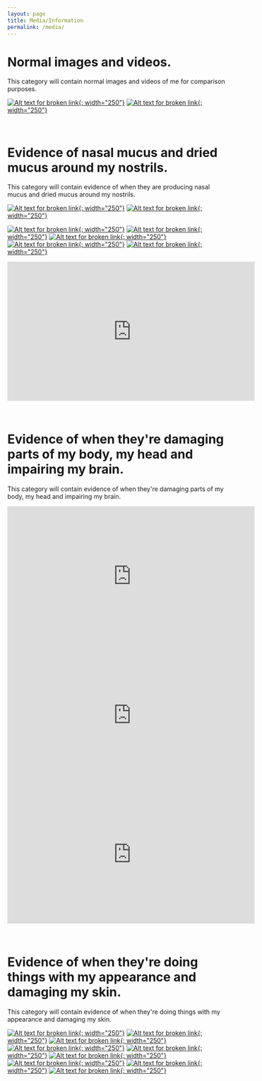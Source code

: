 ```yaml
---
layout: page
title: Media/Information
permalink: /media/
---
```


# Normal images and videos.
This category will contain normal images and videos of me for comparison purposes. 

[![Alt text for broken link](https://lh3.googleusercontent.com/ATkCtpQItjXhyahD01UAS55_-6iFu29DOB0Z3JEIcVLBLKDLXvxQ-4GRetyMurz-mxGWBkI-c8I5eEjY3PhvsVpF-XtjoBOvniN8MPTY4EgMZBLI4lxYcz0Hz4zVknAXoxftoYCaBnxsxb_gT_A-7k7hLgZkylDh8QWGkDULn5TeUz-oUYb5G2a6QPvBjvJOhVDQc0AKrcFe5QuGeJmGgfqQITiAEuOrKLyXrkR-B5__DJbhVdo4Mr8WvONc0HxataUjw4XHP1dVbUaEeTqCL18DEN1mpoYNPoLtRnsnmNOrpoYma0o1BRUsPWQKXHj_8oqpZse9GMEynYysxj2DGdltjydWtgs3k0grwvAX84QvM9XJ8-lJlm2dbbVmZsvb31BJTCup154VwHfZWc9Nn4hKlB0Kx5I_bd7LliqCR4k9oKIGFS0kSZe6oEbG2s3p9t40aIjOVBsNjiH-OMNxTaDRmBLs727Qw_XwLVwcFPhK4RN2XpFaL7Yzj2OfzMZABvte6295abu5V4vznri6av3jT95_a0jELXk7Qq3Tk2fr7wSdfSsfeIie9DMl1QkJz5oNr-MrwIPmaD0t5Qo-J5HhtzVxwXmwLZ8sO1oXRyf924sCurXMpJq688MiMeNzW3p9DCkSaWLgLj-bHTwbF2rb7Rr9mnexg5KqLW7zIPZ8hIzkFZsZ0D_RCR8h9zG4sLDFzzoeSvblZE34OluXKw=w668-h890-no?authuser=0){: width="250"}](https://lh3.googleusercontent.com/ATkCtpQItjXhyahD01UAS55_-6iFu29DOB0Z3JEIcVLBLKDLXvxQ-4GRetyMurz-mxGWBkI-c8I5eEjY3PhvsVpF-XtjoBOvniN8MPTY4EgMZBLI4lxYcz0Hz4zVknAXoxftoYCaBnxsxb_gT_A-7k7hLgZkylDh8QWGkDULn5TeUz-oUYb5G2a6QPvBjvJOhVDQc0AKrcFe5QuGeJmGgfqQITiAEuOrKLyXrkR-B5__DJbhVdo4Mr8WvONc0HxataUjw4XHP1dVbUaEeTqCL18DEN1mpoYNPoLtRnsnmNOrpoYma0o1BRUsPWQKXHj_8oqpZse9GMEynYysxj2DGdltjydWtgs3k0grwvAX84QvM9XJ8-lJlm2dbbVmZsvb31BJTCup154VwHfZWc9Nn4hKlB0Kx5I_bd7LliqCR4k9oKIGFS0kSZe6oEbG2s3p9t40aIjOVBsNjiH-OMNxTaDRmBLs727Qw_XwLVwcFPhK4RN2XpFaL7Yzj2OfzMZABvte6295abu5V4vznri6av3jT95_a0jELXk7Qq3Tk2fr7wSdfSsfeIie9DMl1QkJz5oNr-MrwIPmaD0t5Qo-J5HhtzVxwXmwLZ8sO1oXRyf924sCurXMpJq688MiMeNzW3p9DCkSaWLgLj-bHTwbF2rb7Rr9mnexg5KqLW7zIPZ8hIzkFZsZ0D_RCR8h9zG4sLDFzzoeSvblZE34OluXKw=w668-h890-no?authuser=0)
[![Alt text for broken link](https://lh3.googleusercontent.com/3xARU5UP44kLW_jz7gDkGMC_j9Ig_t79uAE7-BoPRHM1Op5NS7nCkLtbUhr0uJ_55UoIN0llA73KYQkLthekL0NB9th1e7N97F1eEuAMdjGfL0hfp85f4rG9G3s86ZMmvCWk1rxsFfPdvUy89So-SbSX7v1kInBgwmqcdNLiaOdx6laRw8HeSBIC12zciqvPHimcleqC_LUsRS8x-yWbffpDth2G-mPvdS1rr7WpmQkzvu2K2VWCoyJxCkZvR5fEobyljWzaYvPOJ94np_vVTwXupv_n8HnWmOGdeCVKP9sIzcw3uXSa3LVAyhwHaoS3RfmNWOv5S40EnxJaZyB1K57lGX-dH0c0IlB_nuu39lU0Pe6XDQYR0mK9-YPmsAt-1oAsKrVYSq2U3mxvCjaxwFHzPp0fAJ9HRXjL5qNACK6Pw257rfye7Tu035OO_OqLflotKB8lFmO7OAGQqdNJWzFz-jeZqWIC34K185mqn6lNHraQw6uPJteT5f3sxJVjoEU9t_QVoxiib5-CX7VvlfscoOF3UFRYCPMbOAcBIpQFWy3_xoQy2E9tuRoqRFxNj5K_bBoA-bOLkJ25OLo9HeIMt7Zyuv2ac3zEDMgY8fLPLKzdhDv_g7p_bsnnO1O0kLZIXZGCk6AwyQhmQa3Rpii6mOpQ-SzulMp940B_p4f6L1Y0VwJ5A9AehGZqT6pIsXSu3y4WsNmw78coCzXp8A=w668-h890-no?authuser=0){: width="250"}](https://lh3.googleusercontent.com/3xARU5UP44kLW_jz7gDkGMC_j9Ig_t79uAE7-BoPRHM1Op5NS7nCkLtbUhr0uJ_55UoIN0llA73KYQkLthekL0NB9th1e7N97F1eEuAMdjGfL0hfp85f4rG9G3s86ZMmvCWk1rxsFfPdvUy89So-SbSX7v1kInBgwmqcdNLiaOdx6laRw8HeSBIC12zciqvPHimcleqC_LUsRS8x-yWbffpDth2G-mPvdS1rr7WpmQkzvu2K2VWCoyJxCkZvR5fEobyljWzaYvPOJ94np_vVTwXupv_n8HnWmOGdeCVKP9sIzcw3uXSa3LVAyhwHaoS3RfmNWOv5S40EnxJaZyB1K57lGX-dH0c0IlB_nuu39lU0Pe6XDQYR0mK9-YPmsAt-1oAsKrVYSq2U3mxvCjaxwFHzPp0fAJ9HRXjL5qNACK6Pw257rfye7Tu035OO_OqLflotKB8lFmO7OAGQqdNJWzFz-jeZqWIC34K185mqn6lNHraQw6uPJteT5f3sxJVjoEU9t_QVoxiib5-CX7VvlfscoOF3UFRYCPMbOAcBIpQFWy3_xoQy2E9tuRoqRFxNj5K_bBoA-bOLkJ25OLo9HeIMt7Zyuv2ac3zEDMgY8fLPLKzdhDv_g7p_bsnnO1O0kLZIXZGCk6AwyQhmQa3Rpii6mOpQ-SzulMp940B_p4f6L1Y0VwJ5A9AehGZqT6pIsXSu3y4WsNmw78coCzXp8A=w668-h890-no?authuser=0)


&nbsp;
# Evidence of nasal mucus and dried mucus around my nostrils.
This category will contain evidence of when they are 
producing nasal mucus and dried mucus around my nostrils. 

[![Alt text for broken link](https://lh3.googleusercontent.com/ZqruYWs90rf7KSam0H_WRFyZRNoFl12x4SJjTO5tWAhsEo8KTPMIsj8pAuncvF1JO0McKGbMc0eyNJtJN5VGeAaJLFtxRJ8IXKSe1BLQY_QQV5CMEHVuT5Wxh9W4s0BnWFgvyz88WvmEpzCXAug5HeV4TaeW46hsv33GhojvGmNiQlPvI3kHpMDSM-8wb_w7jVOMcva72ZyHsYNVDJ0-i4nJufeNFu3BtkJivVbv14iTxrXhHA_wOHP-GHI1_ROSS5JapUxuMBjSPCBDWb2PK3yViR3CnyftAmRebRzo5sxXsBfc3TCLnCPROUahDpPaecW7p7vA9xfgcLzgKwUykLLkbytj0pW-qGZFgPkQmpvQTQK5QyJwi3E3GA-JLg8K12O1H1sZVb7QdRezbSXxgfwN6FzQn8KDlhGYTv2VHebqLkIXWoWPZtDkk4uSNi7v6G0Tgf_2-eC_yUsyj2J9mNZo-VNEMC77bggs2El226eyCrk173aeAa8NC0ttDiNWNHijfXpsN93OMNw9SdsG02vOvtZuvlUobXC-I-mji6-Sv3rQ0G42Chag7PgkZaGbMJmZfhuoPVNI2ENbUv3Hzr_KCtn3M5mqsyO0ieqtiZP3p2aziJPjd-74HPyHGisKrXGFN2ks2TxOCRgKPFl89SobZ5zTHOKdsMH2dAI-F4Rn9-T5A-FEMLexiYWkls5lIDlayo85YTaSctiBeoT2Ug=w668-h890-no?authuser=0){: width="250"}](https://lh3.googleusercontent.com/ZqruYWs90rf7KSam0H_WRFyZRNoFl12x4SJjTO5tWAhsEo8KTPMIsj8pAuncvF1JO0McKGbMc0eyNJtJN5VGeAaJLFtxRJ8IXKSe1BLQY_QQV5CMEHVuT5Wxh9W4s0BnWFgvyz88WvmEpzCXAug5HeV4TaeW46hsv33GhojvGmNiQlPvI3kHpMDSM-8wb_w7jVOMcva72ZyHsYNVDJ0-i4nJufeNFu3BtkJivVbv14iTxrXhHA_wOHP-GHI1_ROSS5JapUxuMBjSPCBDWb2PK3yViR3CnyftAmRebRzo5sxXsBfc3TCLnCPROUahDpPaecW7p7vA9xfgcLzgKwUykLLkbytj0pW-qGZFgPkQmpvQTQK5QyJwi3E3GA-JLg8K12O1H1sZVb7QdRezbSXxgfwN6FzQn8KDlhGYTv2VHebqLkIXWoWPZtDkk4uSNi7v6G0Tgf_2-eC_yUsyj2J9mNZo-VNEMC77bggs2El226eyCrk173aeAa8NC0ttDiNWNHijfXpsN93OMNw9SdsG02vOvtZuvlUobXC-I-mji6-Sv3rQ0G42Chag7PgkZaGbMJmZfhuoPVNI2ENbUv3Hzr_KCtn3M5mqsyO0ieqtiZP3p2aziJPjd-74HPyHGisKrXGFN2ks2TxOCRgKPFl89SobZ5zTHOKdsMH2dAI-F4Rn9-T5A-FEMLexiYWkls5lIDlayo85YTaSctiBeoT2Ug=w668-h890-no?authuser=0)
[![Alt text for broken link](https://lh3.googleusercontent.com/wqBs9AX9Rw24ooP7d0MpW3hV5wIxKKCbTRYZgwPcaA7rMTd7bMvrnR8XxBonXVN17f2AWn5Axobx1E3uBkk4CRahHRADyjmelF-VMpQ8OJaumMIOQ1txOPomA5dbmm34Bdp8sKF-We3_8JOMi-bN_f95nSGzQsHB3nJNTTX_Pj0OB4_dYTdc54Dby6s5ojCwCBvGHK4h9ycTBSyZFr0Xs46xdKY7Fed_bjTiMUx11R3JiQd6B-p1tFptYG2q6jsGzRG8BWcnrE86hzJeClfU6kd-k4QcumhrWadNoKrUngH1FDJ_TKttGWeWB8_kYfSE9FabRWzpimEm4DPSMZjy_FKoDdK6TQ1LzeqHaQEIYxT2rlnECzTEkNRC0lIh7BtBtaKdJzMfZN4RCZf8_NdQumAowq77ux4NHQevM39xWHmwi2_wMa1HUD9vrL-64TjA4ZdgurqlrdDfgHzzsKqLALHYKBQ8EqCy3coIzlSgqnqRYDi5g-eNQy4fltUwkDGOL4dos8RPKAp0xlLw2Zb9y4oxV2PJe39_bs_JunvapM54ZzgJbNFSBFxg3y5jQHdLZKf-8JuQ0U61xGzhny8mSM0bGCQrB9KvRR6b6l93zQUHDnvaKN8T3SkPHQCEe1oCoP0aqHJY21Dy020ghg02yJk96kZSNv6n6ePlw9Algo3Xo51UDpnnCUUCuCiJl7QZ0iF9-bc6CEGkggel-kkDwg=w668-h890-no?authuser=0){: width="250"}](https://lh3.googleusercontent.com/wqBs9AX9Rw24ooP7d0MpW3hV5wIxKKCbTRYZgwPcaA7rMTd7bMvrnR8XxBonXVN17f2AWn5Axobx1E3uBkk4CRahHRADyjmelF-VMpQ8OJaumMIOQ1txOPomA5dbmm34Bdp8sKF-We3_8JOMi-bN_f95nSGzQsHB3nJNTTX_Pj0OB4_dYTdc54Dby6s5ojCwCBvGHK4h9ycTBSyZFr0Xs46xdKY7Fed_bjTiMUx11R3JiQd6B-p1tFptYG2q6jsGzRG8BWcnrE86hzJeClfU6kd-k4QcumhrWadNoKrUngH1FDJ_TKttGWeWB8_kYfSE9FabRWzpimEm4DPSMZjy_FKoDdK6TQ1LzeqHaQEIYxT2rlnECzTEkNRC0lIh7BtBtaKdJzMfZN4RCZf8_NdQumAowq77ux4NHQevM39xWHmwi2_wMa1HUD9vrL-64TjA4ZdgurqlrdDfgHzzsKqLALHYKBQ8EqCy3coIzlSgqnqRYDi5g-eNQy4fltUwkDGOL4dos8RPKAp0xlLw2Zb9y4oxV2PJe39_bs_JunvapM54ZzgJbNFSBFxg3y5jQHdLZKf-8JuQ0U61xGzhny8mSM0bGCQrB9KvRR6b6l93zQUHDnvaKN8T3SkPHQCEe1oCoP0aqHJY21Dy020ghg02yJk96kZSNv6n6ePlw9Algo3Xo51UDpnnCUUCuCiJl7QZ0iF9-bc6CEGkggel-kkDwg=w668-h890-no?authuser=0)


[![Alt text for broken link](https://lh3.googleusercontent.com/cnCIIlFYQyKRWIDoFe3_TvvBA_uqDs4N584_fUWk2TxTj0H6W3hs5S8vEaJMmxrMRZhVOkG7UaGywY5Vj2MAVmlklFB0ZJruQwcCh9CGoHEDwj1rubyWcAh4NfVKYNuptLN93-0CkCtWzpCPTFk1nmwR46xfm-qtNS3th-iAOMu2z4jtCxmHNhEg5cFrhIhGDI5xX93gC7rvaXyvANENEvzkhjp5FBF2T3CcRcyl6WqEzuQ1joI5_TzV8_Q2SkrGEMzpJxKaaT2AOHq1oDwp5F1er_jBWCz62D_KCpdHK2R_AQAGcx-VcLfA1YS3xU1gtLMPVMbPIhKavRkegpPuPo8IqzJ-CPW1Hr2rSyXSajH3sIJ3nZtYfQVbHeToQG2GRvwgYQKZjafJC0iwZ6r6kUOLjKbCqNVhj27K0v1GCLf5k3QJesDM2o9ZXzWsMfaSzlyytHE62xjKD_d10miFO5EeyuF079Me4M8-qde5XRF_nmiETBM5-VA-NfpMegJF4b1rqyRCM8HeOjO-nVT0gwT6mNk7u7E4nSpV7JR12LcQTWjYM4UNufzrbxSxLlxNDZ1LDwMa9PqAKL8T7YTX1QpglhxKqQA8vbgojZlKOE1p4dGAG_KHRWrcwwSsGCrgn5XrNqVPxjMzoEnp0c8brx-lpIZ4vn3ge8DNPptrfPsi8aOumxsFQ1eWsU_jEw8U9LGP5E6y09wzzmio1u_Bog=w668-h890-no?authuser=0){: width="250"}](https://lh3.googleusercontent.com/cnCIIlFYQyKRWIDoFe3_TvvBA_uqDs4N584_fUWk2TxTj0H6W3hs5S8vEaJMmxrMRZhVOkG7UaGywY5Vj2MAVmlklFB0ZJruQwcCh9CGoHEDwj1rubyWcAh4NfVKYNuptLN93-0CkCtWzpCPTFk1nmwR46xfm-qtNS3th-iAOMu2z4jtCxmHNhEg5cFrhIhGDI5xX93gC7rvaXyvANENEvzkhjp5FBF2T3CcRcyl6WqEzuQ1joI5_TzV8_Q2SkrGEMzpJxKaaT2AOHq1oDwp5F1er_jBWCz62D_KCpdHK2R_AQAGcx-VcLfA1YS3xU1gtLMPVMbPIhKavRkegpPuPo8IqzJ-CPW1Hr2rSyXSajH3sIJ3nZtYfQVbHeToQG2GRvwgYQKZjafJC0iwZ6r6kUOLjKbCqNVhj27K0v1GCLf5k3QJesDM2o9ZXzWsMfaSzlyytHE62xjKD_d10miFO5EeyuF079Me4M8-qde5XRF_nmiETBM5-VA-NfpMegJF4b1rqyRCM8HeOjO-nVT0gwT6mNk7u7E4nSpV7JR12LcQTWjYM4UNufzrbxSxLlxNDZ1LDwMa9PqAKL8T7YTX1QpglhxKqQA8vbgojZlKOE1p4dGAG_KHRWrcwwSsGCrgn5XrNqVPxjMzoEnp0c8brx-lpIZ4vn3ge8DNPptrfPsi8aOumxsFQ1eWsU_jEw8U9LGP5E6y09wzzmio1u_Bog=w668-h890-no?authuser=0)
[![Alt text for broken link](https://lh3.googleusercontent.com/7_7eze0oBFOuIiFzHj41J4R7dZtySZuBSO6cW6BJe5xinQJAeKlJa7vZ523c4Yqs-dL__1Z1EDNEKYoyBO7Wxcd-LjAZWcyKFcIHVcmLMoozc1T4oJUEhaVyoHy-Sn78qhLdiPnwsTLhD1PRGDCr5_D5eaHJKzvW_c8YZPUwgUPNgmmxbmzWcu1miFoY1wtnJvqwneZZIzqP-k51133RwvzmeS2GLWiSaHxzCcrtbOq0hhWKfTHCKiNOmYwnfk_ZK9uwVEpLnXAxVR545EqfjNnuaRTLwKx059AUGbCJJHOiO9E_oMkgaXv2XDGzyU577Azvdl3OH34vCPW3TYYV9rxp30dXBKMvlH8sTy6oLHZBkDhDLeMMzhDZ73YcC_BiJaq84kQi97aL0bczzB-QfN4LuIANO44ATpEyQ0j4lLcqnYBUE5SIf9LLnRQ3AJay2O-aSs-xYAkCz8mZ3FaXYuv-AgMfKtWkMpnYgPu5s7BMAG0lcj1l6wS7gc4epFE_fla4D3c3uHKtaLcw4YtM68qUNfkEVFxM1UUW9ik9Awd30w-vwaGraFkN7pAj0mrA4gysp4sAYZCxOvpnnKXIuqGR1H5vODjE4O0DToAfvm-8mz0YqSGtFACYXmmwsZJn_lRTB-BdiGtIJaISEggqF3BangHID1EUJpYvjBrdW4nEE3sb8XF27Bphj31z0K0YwwNLwVF1Rxomlo85Lli-HQ=w668-h890-no?authuser=0){: width="250"}](https://lh3.googleusercontent.com/7_7eze0oBFOuIiFzHj41J4R7dZtySZuBSO6cW6BJe5xinQJAeKlJa7vZ523c4Yqs-dL__1Z1EDNEKYoyBO7Wxcd-LjAZWcyKFcIHVcmLMoozc1T4oJUEhaVyoHy-Sn78qhLdiPnwsTLhD1PRGDCr5_D5eaHJKzvW_c8YZPUwgUPNgmmxbmzWcu1miFoY1wtnJvqwneZZIzqP-k51133RwvzmeS2GLWiSaHxzCcrtbOq0hhWKfTHCKiNOmYwnfk_ZK9uwVEpLnXAxVR545EqfjNnuaRTLwKx059AUGbCJJHOiO9E_oMkgaXv2XDGzyU577Azvdl3OH34vCPW3TYYV9rxp30dXBKMvlH8sTy6oLHZBkDhDLeMMzhDZ73YcC_BiJaq84kQi97aL0bczzB-QfN4LuIANO44ATpEyQ0j4lLcqnYBUE5SIf9LLnRQ3AJay2O-aSs-xYAkCz8mZ3FaXYuv-AgMfKtWkMpnYgPu5s7BMAG0lcj1l6wS7gc4epFE_fla4D3c3uHKtaLcw4YtM68qUNfkEVFxM1UUW9ik9Awd30w-vwaGraFkN7pAj0mrA4gysp4sAYZCxOvpnnKXIuqGR1H5vODjE4O0DToAfvm-8mz0YqSGtFACYXmmwsZJn_lRTB-BdiGtIJaISEggqF3BangHID1EUJpYvjBrdW4nEE3sb8XF27Bphj31z0K0YwwNLwVF1Rxomlo85Lli-HQ=w668-h890-no?authuser=0)
[![Alt text for broken link](https://lh3.googleusercontent.com/Jx02XTcwftxh5xkmGkJE8PWTjMWZNqH7J8PK1FkgpCA5WeyKyz31Zpt9FJP-wj7bdD-nT95nxtH3qzIvz6Jrm8P1ihTbYaS8GKbNVQXtSvJNaj7q5bsqCAkmfNxkZoYv0jqbEhF4SeVBbKqNsUqds9I7EUX0O3eF9Z2bnvW412F9K1wzdjlrSI4RfPykBtsukiJs3fILc2xEfe_kylvnUjR5LWC6-ohihH_u93oX087V7zFOO5QBgP_wuQdb0Hf8caqY0Q9nMCVtP696upbZqEnmBP7oLCvZkMuW2GW5vzzScaySvfxUYOdOLnDnVk-Ej58DjYhJyR9QYmYFepq7yYZ42Fg8tOzcr9oTG-FUUqiLmetZiOb8zcGfHnxRxH__udu2ISXVgqSqkDl9XSyebxmE9J4EHjals-hAvNKOns1aKHv6VC46Qs8tfAwN6YqlJZnR7wRIMO-TK6rYXcTeZrl-W5jPIJ-FVFoAfNa67lmC5ouDbXXh9LOmr2mzOkFszPe1RTCev8wtNilj0ib1d6m0Mdu_qr7ZnM5Xzys-zWIpULW99ed4osI0TGzVt6m-uXrTRqZf9F6kAKqb6C2WUGR_p3IseRnpL77xnvZLTH9HbUBEjW1u_wACXkgiCNpNkkrCHkChjlLLP5lnMHG0hRtNc1wd_XnfM0n59Lqo60c2rUf2Av1xOeEl4ZAR47KkIc8Q-2Uk5q_DWso6pqoAEjA=w669-h891-no?authuser=0){: width="250"}](https://lh3.googleusercontent.com/Jx02XTcwftxh5xkmGkJE8PWTjMWZNqH7J8PK1FkgpCA5WeyKyz31Zpt9FJP-wj7bdD-nT95nxtH3qzIvz6Jrm8P1ihTbYaS8GKbNVQXtSvJNaj7q5bsqCAkmfNxkZoYv0jqbEhF4SeVBbKqNsUqds9I7EUX0O3eF9Z2bnvW412F9K1wzdjlrSI4RfPykBtsukiJs3fILc2xEfe_kylvnUjR5LWC6-ohihH_u93oX087V7zFOO5QBgP_wuQdb0Hf8caqY0Q9nMCVtP696upbZqEnmBP7oLCvZkMuW2GW5vzzScaySvfxUYOdOLnDnVk-Ej58DjYhJyR9QYmYFepq7yYZ42Fg8tOzcr9oTG-FUUqiLmetZiOb8zcGfHnxRxH__udu2ISXVgqSqkDl9XSyebxmE9J4EHjals-hAvNKOns1aKHv6VC46Qs8tfAwN6YqlJZnR7wRIMO-TK6rYXcTeZrl-W5jPIJ-FVFoAfNa67lmC5ouDbXXh9LOmr2mzOkFszPe1RTCev8wtNilj0ib1d6m0Mdu_qr7ZnM5Xzys-zWIpULW99ed4osI0TGzVt6m-uXrTRqZf9F6kAKqb6C2WUGR_p3IseRnpL77xnvZLTH9HbUBEjW1u_wACXkgiCNpNkkrCHkChjlLLP5lnMHG0hRtNc1wd_XnfM0n59Lqo60c2rUf2Av1xOeEl4ZAR47KkIc8Q-2Uk5q_DWso6pqoAEjA=w669-h891-no?authuser=0)
[![Alt text for broken link](https://lh3.googleusercontent.com/FN68B6dxQpWLdsfRLEIjggEqz0y-lTr0vvhOBPXgbFUHNf2IEkvKmUO6Fn2NaAGg7ccqjrZ3LZe0dFpzFQsPLnHjiSk5S289K9fLim_rI8JSgX94Zgcgj5P-ykXAcXo_XYGZYm4TQelGbise9HaxRd08FMIq1hBc8kGXTDDM5Av8j4CkzzVgfb8FjOH6u5kZfv6XIX9Eb9aN0E45MBRiy7rzps4QMNp7aIbmypGcBZdznIyMcD2mba3RnixI5LOPsUou5ueO120-tm6VgPRg1wsqgEXzn0AnaastWvChnovZtYJRmAAMKejQSMLAvG7YH5XmXGkG9t4jtc_2nLXHxqWhtuBDAkyXczwVu8GFd54F62daixPHfC1cgbzUUXTLpVwOFYT5J21vxt89Nm3uCXKx2r9kpSAaJgSMwfLqo3lu8R5OYJUI--wJu1NOO6unDVMuUSAlj9VxlBH7MpD9Pu_HsBRndZWh8sp3WyIlyJhJLMoTQblzkPlQWSu3xf7qNimdL6HYPBTdtusVgxg_CUTXGTq_n_d7I_xurW3igRhHqp3TrsFWpfRqD17EX1nTf6ukcxgrlF6848vAos0pV2saFMrCJKphxNBmoRLY9yjVZdcq4AL-3L9EH_NFTKpTptWJCL-hbNQ2mhOHcxUr1yiXCOFss8nYMP_78DbngNsk_0dBNALZCJCLvtAGeWKT7ZLiJCjHES5bwPFPpJn4Tt0=w669-h891-no?authuser=0){: width="250"}](https://lh3.googleusercontent.com/FN68B6dxQpWLdsfRLEIjggEqz0y-lTr0vvhOBPXgbFUHNf2IEkvKmUO6Fn2NaAGg7ccqjrZ3LZe0dFpzFQsPLnHjiSk5S289K9fLim_rI8JSgX94Zgcgj5P-ykXAcXo_XYGZYm4TQelGbise9HaxRd08FMIq1hBc8kGXTDDM5Av8j4CkzzVgfb8FjOH6u5kZfv6XIX9Eb9aN0E45MBRiy7rzps4QMNp7aIbmypGcBZdznIyMcD2mba3RnixI5LOPsUou5ueO120-tm6VgPRg1wsqgEXzn0AnaastWvChnovZtYJRmAAMKejQSMLAvG7YH5XmXGkG9t4jtc_2nLXHxqWhtuBDAkyXczwVu8GFd54F62daixPHfC1cgbzUUXTLpVwOFYT5J21vxt89Nm3uCXKx2r9kpSAaJgSMwfLqo3lu8R5OYJUI--wJu1NOO6unDVMuUSAlj9VxlBH7MpD9Pu_HsBRndZWh8sp3WyIlyJhJLMoTQblzkPlQWSu3xf7qNimdL6HYPBTdtusVgxg_CUTXGTq_n_d7I_xurW3igRhHqp3TrsFWpfRqD17EX1nTf6ukcxgrlF6848vAos0pV2saFMrCJKphxNBmoRLY9yjVZdcq4AL-3L9EH_NFTKpTptWJCL-hbNQ2mhOHcxUr1yiXCOFss8nYMP_78DbngNsk_0dBNALZCJCLvtAGeWKT7ZLiJCjHES5bwPFPpJn4Tt0=w669-h891-no?authuser=0)
[![Alt text for broken link](https://lh3.googleusercontent.com/h_v_9GKwQswVOtYvPUMVZC9fgoq3E1v6DDZFowNkflAnXJZ6r11_PD0VCz1pJ-wEEERNw5Skj9KB6UCd3JiDO9z68YEJdzBEi5IB3AJXKZhbe92ON9LpUgJ5colL5Ben6vMcULQFvfvxbxo5o43MODhTY08PxrB79ffGOl1ISEHQyG_L1GcB3PgWi5QMW1EXNTao3D5DsR6QHrukOepU2v8Y_v1RG1Wf7g7IixlSvqgXkQNJyXJOGk94kUCaF2cpjDJevzJaH7GQsfQ-6tuI56zRvPrzf3Lkam0m_4LHk3mtO9cOxUZcQ-QZK4vl5SXMAoVSd1HNeTn92BeYwIrKrgDdGwyGfZMjVuCpZWdRkF94N7Md8QWbT9ncrJO8wJU0omiVq6t8FC-nknN99gxPabOP8Qqth-cvHZfBXw5aC6F0isR738YjSTqPtzY-i41W8R2aSKywuBIh9-80_HN8SO1cUJ2ewZ2YSlfvJRAWrXcwjTmpFICL1v5_Q9nuD4tS19aHBuFzDsnLy5jzTbrP0KVqSgNrq9ZiwSIE77IL05DlF9t_zlv0Xg_AvWvAbT8p7ULA3o64HRTuKfF4WlkecwlJBKsx2ctXr7ZuqiTSmxZKpXArnJs9_3RX4vYdDpUvH5A72QROAgVb4TXUMO434f4Z8cH9zVXT54M6lBi3D5RJ51VQ6jeEPnlKqk9pMWnoxCo70mE84p2p-lokmiMqbB8=w669-h891-no?authuser=0){: width="250"}](https://lh3.googleusercontent.com/h_v_9GKwQswVOtYvPUMVZC9fgoq3E1v6DDZFowNkflAnXJZ6r11_PD0VCz1pJ-wEEERNw5Skj9KB6UCd3JiDO9z68YEJdzBEi5IB3AJXKZhbe92ON9LpUgJ5colL5Ben6vMcULQFvfvxbxo5o43MODhTY08PxrB79ffGOl1ISEHQyG_L1GcB3PgWi5QMW1EXNTao3D5DsR6QHrukOepU2v8Y_v1RG1Wf7g7IixlSvqgXkQNJyXJOGk94kUCaF2cpjDJevzJaH7GQsfQ-6tuI56zRvPrzf3Lkam0m_4LHk3mtO9cOxUZcQ-QZK4vl5SXMAoVSd1HNeTn92BeYwIrKrgDdGwyGfZMjVuCpZWdRkF94N7Md8QWbT9ncrJO8wJU0omiVq6t8FC-nknN99gxPabOP8Qqth-cvHZfBXw5aC6F0isR738YjSTqPtzY-i41W8R2aSKywuBIh9-80_HN8SO1cUJ2ewZ2YSlfvJRAWrXcwjTmpFICL1v5_Q9nuD4tS19aHBuFzDsnLy5jzTbrP0KVqSgNrq9ZiwSIE77IL05DlF9t_zlv0Xg_AvWvAbT8p7ULA3o64HRTuKfF4WlkecwlJBKsx2ctXr7ZuqiTSmxZKpXArnJs9_3RX4vYdDpUvH5A72QROAgVb4TXUMO434f4Z8cH9zVXT54M6lBi3D5RJ51VQ6jeEPnlKqk9pMWnoxCo70mE84p2p-lokmiMqbB8=w669-h891-no?authuser=0)




<iframe width="560" height="315" src="https://lh3.googleusercontent.com/BCmBx1wsQ4jdlqaiegHMwA1wffr7qqMxvujMfGj1PtlLMMCXtrddTrtkG1248-Ysj5WD17pLdHJJmzveFoQ4LaMHDxw30JQlN2mrkdsx_9qdFGIUZniI_i5qIEY6I5JxdV8a37g_p6-Syk9cONAzpQCoUeWbMeiaxp5DOApSfCS_dUwubKuQoGSbkU7NTvckSQplp0w9OKL3ReoEn5cKa7z6daS-_i1DyAmNIs9nBm_N2vmeWCMaR1_-q4UTXgI8WILXGCib66hnSB-LLtyzh2THAa0AUEyi1m0KPoaUdylDVuQVE0kE2OhwmJqpFZdrRrLGCuk6sdeJ5PbtR-qOS56ItWid7_XIKDg4q9I-BtTo5jtp5Ct8GZ8ejvgLZknyWT5dSl8SdspDt87UF4is2UsZ8J4viyQelNoOt66FBg8uE6EK3tZ-BPX4zFfT-s_DEWS-7Mqy_w7ixTbP6i6gIsvNx0dgtzbzPBp3CvynulV-SWplffteZRCSTf1Imrq-JoXSAKg_FzrvTW5ymGcKaeB7mRbKMS6I1P7PzIS5fBS0znU_2m1ZxtI1UfoJXmv__VhpZX_LNOjUNNwqO_qlGTn6oYmgt763lu7Cuoefu7WvmOe_FrccmFXbsta0wJxTfX6wcHlBDBdBYb0lLEDnQV6V3ZxwKOcW32F9bf7awv0CTLhgaxAHsDlU4rNRtDjfMhcF6Qo2qxdjX0W66QUApg=m18?authuser=0&cpn=vx5smclTSlJQoybs&c=WEB_EMBEDDED_PLAYER&cver=1.20220309.01.01" frameborder="0" allow="autoplay; encrypted-media" allowfullscreen></iframe>

&nbsp;
# Evidence of when they're damaging parts of my body, my head and impairing my brain.
This category will contain evidence of when they're damaging parts of my body, my head and impairing my brain.


<iframe width="560" height="315" src="https://lh3.googleusercontent.com/uBOTsAzaV6O6dTabGnxg4plBnVx8tQJx3uw3MQbXeKvK1PGu-MmKz8jS7TbF7tqaIzsMootu3kohm3L-iGfEF3jb3eNhaM0A5t5IMhpPln4mnY9_-NPWcygePJfI0oudQ--nfm7583NuiFIEd6brV_c2ihqfKoVn-XF-dKNDskmI9tQY-tlCaVk-2lsLaFVgfXwoEd3tuYFfTRnTr3CMoVcxi__QT43tNwnFIIxKM6-F-4tsZcDWISgBEoiSZzvwZYHUqvfhSbQS5_PCdHlDX_yAmtuWnCeUukYH9WIPcmQZvzQKWmsqlEi4MJZGR2bumg5uqBlA1ZBgwiIa-rm4SkgSzSeDpySMBTtZHlL9LBajfJp-vs32zNh69OuI0EWNG9fVzhnLGIggHSu-QR8nTE8RA4L1UcwR6kbvuedN8fSsjke_N3yM2NiA_yiLzO9ScKcci_usjzXPSGhIDd5VBMHKbdGAf4lBBZRBnE3qX545qvoxZi-yxHVzwgBy9O0kHu7bUkfYVEFXXw_olkLyjLmEozkNbUcjvdXGHLvW9Qbgo7zojrPP1hjrPexIWuNqtu9ES0O_xi6dtOHJfm7oGYGBpBpqtJQsj33ia1S6Od4XR_5lzxCbE8gFt_KIvAWYCIY8lLJM4RvIXLZYYjwq2nqXmgoY2cSYGOnKwcamd6J_T4lH-QweluNcWUFNX5dPJNJgwfxviXq5m0mJfd1P3g=m18?authuser=0&cpn=hTjmph-mu7uCNzce&c=WEB_EMBEDDED_PLAYER&cver=1.20220309.01.01" frameborder="0" allow="autoplay; encrypted-media" allowfullscreen></iframe>


<iframe width="560" height="315" src="https://lh3.googleusercontent.com/uBOTsAzaV6O6dTabGnxg4plBnVx8tQJx3uw3MQbXeKvK1PGu-MmKz8jS7TbF7tqaIzsMootu3kohm3L-iGfEF3jb3eNhaM0A5t5IMhpPln4mnY9_-NPWcygePJfI0oudQ--nfm7583NuiFIEd6brV_c2ihqfKoVn-XF-dKNDskmI9tQY-tlCaVk-2lsLaFVgfXwoEd3tuYFfTRnTr3CMoVcxi__QT43tNwnFIIxKM6-F-4tsZcDWISgBEoiSZzvwZYHUqvfhSbQS5_PCdHlDX_yAmtuWnCeUukYH9WIPcmQZvzQKWmsqlEi4MJZGR2bumg5uqBlA1ZBgwiIa-rm4SkgSzSeDpySMBTtZHlL9LBajfJp-vs32zNh69OuI0EWNG9fVzhnLGIggHSu-QR8nTE8RA4L1UcwR6kbvuedN8fSsjke_N3yM2NiA_yiLzO9ScKcci_usjzXPSGhIDd5VBMHKbdGAf4lBBZRBnE3qX545qvoxZi-yxHVzwgBy9O0kHu7bUkfYVEFXXw_olkLyjLmEozkNbUcjvdXGHLvW9Qbgo7zojrPP1hjrPexIWuNqtu9ES0O_xi6dtOHJfm7oGYGBpBpqtJQsj33ia1S6Od4XR_5lzxCbE8gFt_KIvAWYCIY8lLJM4RvIXLZYYjwq2nqXmgoY2cSYGOnKwcamd6J_T4lH-QweluNcWUFNX5dPJNJgwfxviXq5m0mJfd1P3g=m18?authuser=0&cpn=hTjmph-mu7uCNzce&c=WEB_EMBEDDED_PLAYER&cver=1.20220309.01.01" frameborder="0" allow="autoplay; encrypted-media" allowfullscreen></iframe>

<iframe width="560" height="315" src="https://lh3.googleusercontent.com/MR0PJfcs7WvEVG5T0RQELxbSQrumNNg6QtrW0AHrWd07M_4bXNlmxsz1f6heM76clGSQYuz2ECD-dsmkVndLkQS24URMUHzx1CHNPRuKwfn5IENFnuIpsDynkNEfa8VacgFlObAMxhdZQHlMTh1zDFyygSf7e32-Q-QuwPC2iYmauux-rxGWPA-Ll6a6vDi54fZ8t58WX55Y6baLMA5a6xgGiBPtw1vcBSocsFEJ6jFH4DAqLlrNOksbwqIdubcF9_6i27SykruRI0jyrHoNUyhHZlpT3dSHhz7f0wSDeACBvRXUDIFZA2yndJodNx6LX4JN1lKbdIQHLbBTZi3CA8O0QNBP62ujO2DWYtzQtrQIRPRHkqcP55_KlZDNpgNN-k2abWlMbq2ogelfJpnDZgktITmdrRPSi5M7cQ46l95HDK2m3ihwNkljiXpJ2d2ZgZ1AU8TiC1KV-QYSHoohONXJ9Fn17fIiI_smsMKoiDHGTpaCWrwjW-2ZDb1fhJDdSlLvwvYZ2zI8UIZqlRCO_K5DPvuQuKyrcWWQPc_UtSc4_1IIOiaRNV9jRZk-VYzkMOWjBU-44p_zhCEzKXs-wn9PErVBYqZ_X8C4dJozMHm1AwTtMO0vfisOxjrMJlxJd348QjH22mjobmJPIRVqU8Z-ipaRmKO0sEax1uFj4xdALlEqoBhnEwtFmL6iAZFAS1kerViccnrkx1B0P85XQg=m18?authuser=0&cpn=2_vgAaH28NubGmvG&c=WEB_EMBEDDED_PLAYER&cver=1.20220309.01.01" frameborder="0" allow="autoplay; encrypted-media" allowfullscreen></iframe>


&nbsp;
# Evidence of when they're doing things with my appearance and damaging my skin.
This category will contain evidence of when they're doing things with my appearance and damaging my skin.

[![Alt text for broken link](https://lh3.googleusercontent.com/ud8CoktEIe04QaY1fGWeuqhsuefMirwedt8hobxGDBbfuUQmo_3aCKyKIZZHNSqMsgHSIhgbqpri4w_VW7gPSYoNXcMQ6iex-t2yeeVf1zvZKfkXJdROEfpA7KsiS4UQZJyWYBO2Hhc0Ukgz6bVL1mVg-9AEfSBFVtkCvzLjiUXws6j2hu6j7ppEa7Lx95O8lgUAX1L-SNPVkqTPgxd2JUVlNnDjMDSCsgxYNfgInJDpaLIiyzoq1LhcYSvorZ5tn1ymFsqfNjixF-oprPupLRoSaK3Fp541l_lhXP1mXJLTUiZ3Saqs3VgMQftqKxs-uwNNNt5EPSwXDPAmk7H6qm5OdKzgOWYz9Lv7DdGln5K_xqO51zNxjh5cTSzmwMb6Bi_vP_ymZiH3IiJHwBqqpvhqVxXrI7584X08REPEJuv1tnrcmqcxa3jVim-bbpm3EhD7sDkRNniU8x7IGr7y1ysK9pxzK-Paq8MSkpelYiJaDuxt1fyyFrzDaQ7elb_8akTIoPHVFsUbMHq7Hsr1vmxW3gBgllDeo5cVmRsbC1N7NzcBDhCieueHZmwG2p2BZGvzrr3rFmj-KDFVtmQM5_xfmmNWTpl_kfDJyvMkxJdeeZhOoDAhJJbcixiQUif5WqV4byRNHmUTcYokCuwX6C6eyEtQnjYn4CYHMbbVLosnvWIJ0tIujjdgLzRhseceGgom0ALIzJK7w0ye5ZSoXg=w446-h891-no?authuser=0){: width="250"}](https://lh3.googleusercontent.com/ud8CoktEIe04QaY1fGWeuqhsuefMirwedt8hobxGDBbfuUQmo_3aCKyKIZZHNSqMsgHSIhgbqpri4w_VW7gPSYoNXcMQ6iex-t2yeeVf1zvZKfkXJdROEfpA7KsiS4UQZJyWYBO2Hhc0Ukgz6bVL1mVg-9AEfSBFVtkCvzLjiUXws6j2hu6j7ppEa7Lx95O8lgUAX1L-SNPVkqTPgxd2JUVlNnDjMDSCsgxYNfgInJDpaLIiyzoq1LhcYSvorZ5tn1ymFsqfNjixF-oprPupLRoSaK3Fp541l_lhXP1mXJLTUiZ3Saqs3VgMQftqKxs-uwNNNt5EPSwXDPAmk7H6qm5OdKzgOWYz9Lv7DdGln5K_xqO51zNxjh5cTSzmwMb6Bi_vP_ymZiH3IiJHwBqqpvhqVxXrI7584X08REPEJuv1tnrcmqcxa3jVim-bbpm3EhD7sDkRNniU8x7IGr7y1ysK9pxzK-Paq8MSkpelYiJaDuxt1fyyFrzDaQ7elb_8akTIoPHVFsUbMHq7Hsr1vmxW3gBgllDeo5cVmRsbC1N7NzcBDhCieueHZmwG2p2BZGvzrr3rFmj-KDFVtmQM5_xfmmNWTpl_kfDJyvMkxJdeeZhOoDAhJJbcixiQUif5WqV4byRNHmUTcYokCuwX6C6eyEtQnjYn4CYHMbbVLosnvWIJ0tIujjdgLzRhseceGgom0ALIzJK7w0ye5ZSoXg=w446-h891-no?authuser=0)
[![Alt text for broken link](https://lh3.googleusercontent.com/_6wI-sfgikLGRpOpQ7wPprcsAUo17pLcCvt9HMo81URRtOe_kAB_KBfQZ1ly3jFW-Csx7NCsBsSHB_QI3ry_8Kn1SKRoCkmtepzzDqCBZ26fTabaOgcqfPOX5s-Vm5F4frEAr8ItO8abJvpUj_mcwWhmBWVIB-9umh8NhpLCTijSEbq9FZwO0SZ82fKFd_y_goMKlIRgQ006IhJZY9NdeGIslG8DimpGD6dLttRkUEJ7BmUD5eqG_QDCfJ5KaEwxt_Jq9Z_PBNf8cxFnlvlZAEoE49aHEzX3bYf59tUkJDKEyW-860Kl54ZayZbzxhkPd-jH1auVxtwF8XyPlourx9ZP7DLA61LgDxH3Zl2ChbnIHMxzbo4-sy_1VZgxoWsvw8KFrGGRZ4wj820Ie6qtBM156WqrUS2Tg3oU6Hu-BRsSvPrHlLtxKa-yWY15v4VPv1Hz3YfYn6dnaOc9rUxMlyTN6e2Ze6XkeWm9blNmY5Y_MoWSo-ylIaslDkX0yjSKMhhMyzlXCxRo6PfV0zsP1bFnDw-GPleuDOm1RZrvq93AR3twoWox-UxIvzZ_kBs5Ta-CeDWrnXDen8GlNpQIl_5L2nVTEBhBEFIwsZP3BhAU1jH49_NcLcVT1ue9z2V2Chn8WHmcZBQxU7JPXptD5UDqcfi8xZRuy96Bg-FgcLpX4z21D0nHo07tBI5rVaDNDrvAlZ3rtB-FltiCl0MMbA=w669-h891-no?authuser=0){: width="250"}](https://lh3.googleusercontent.com/_6wI-sfgikLGRpOpQ7wPprcsAUo17pLcCvt9HMo81URRtOe_kAB_KBfQZ1ly3jFW-Csx7NCsBsSHB_QI3ry_8Kn1SKRoCkmtepzzDqCBZ26fTabaOgcqfPOX5s-Vm5F4frEAr8ItO8abJvpUj_mcwWhmBWVIB-9umh8NhpLCTijSEbq9FZwO0SZ82fKFd_y_goMKlIRgQ006IhJZY9NdeGIslG8DimpGD6dLttRkUEJ7BmUD5eqG_QDCfJ5KaEwxt_Jq9Z_PBNf8cxFnlvlZAEoE49aHEzX3bYf59tUkJDKEyW-860Kl54ZayZbzxhkPd-jH1auVxtwF8XyPlourx9ZP7DLA61LgDxH3Zl2ChbnIHMxzbo4-sy_1VZgxoWsvw8KFrGGRZ4wj820Ie6qtBM156WqrUS2Tg3oU6Hu-BRsSvPrHlLtxKa-yWY15v4VPv1Hz3YfYn6dnaOc9rUxMlyTN6e2Ze6XkeWm9blNmY5Y_MoWSo-ylIaslDkX0yjSKMhhMyzlXCxRo6PfV0zsP1bFnDw-GPleuDOm1RZrvq93AR3twoWox-UxIvzZ_kBs5Ta-CeDWrnXDen8GlNpQIl_5L2nVTEBhBEFIwsZP3BhAU1jH49_NcLcVT1ue9z2V2Chn8WHmcZBQxU7JPXptD5UDqcfi8xZRuy96Bg-FgcLpX4z21D0nHo07tBI5rVaDNDrvAlZ3rtB-FltiCl0MMbA=w669-h891-no?authuser=0)
[![Alt text for broken link](https://lh3.googleusercontent.com/cm_NwX2XAt0VjKXsiDmNJQGYL0-4sZ6c9LMjwi8l5tMDBCacq_I8-R8uI8Pl2qGAxzZIHps5mU6aOz66lxMeycv1IQg0yGHLnVjl8XwG057nSJkpeobIyDVErV-W3CCUdv2m9AngklajShtPTjAvEXggL-7xeueP0l_dYE3k7SXAY6SZ7Nrv7b33SOWFnvRCscG0-0X0nHgcylmE5U7JbF1IWH7vaDB0krS5KgXSfyBaUn6CMvgX6CrcNMJd8LgXtSMdicnmuPetoG3Ipo_GZSIdv9INem7d-jDODaAhw9B3y_NVCgMx3fMFKkFjR_K3mNrtSyd-F8-U6yEMg4AEXjQEnZlv4BWtTjEHyyCSHo3oH9DVzhWIF6FNEgYRSxC3D1D9m9GZ9kVIE8ksy03frguqH_eoImHMrR00D9NxDJIN-xvTxWe8yS1jjTgIn4lvQ2OnJiSCtGxxeZcYdeC3t5YN3Wor2uv_5ODDMljjnkYuSFtqxVny6C5YjBZvEYxRKhFuO8DiETg5myPHtVXphtLJ4qjk6b3uM3rbG42kQKHpf4f409h8bfLdowtdGbhyj5ykviZMHmCybxERVzA3Yvmv_w-xdfuvSjHzRFM7wxydW9zEX52eHekIvx6DMwkwJrJZqYAH7XKLV3CKoyaxjTK_hi-QkAlQGQjhkvMX3yhvsAeGU9VuI0E60-al5wyZOJ_nlJ77skz_D_U6p0BETA=w669-h891-no?authuser=0){: width="250"}](https://lh3.googleusercontent.com/cm_NwX2XAt0VjKXsiDmNJQGYL0-4sZ6c9LMjwi8l5tMDBCacq_I8-R8uI8Pl2qGAxzZIHps5mU6aOz66lxMeycv1IQg0yGHLnVjl8XwG057nSJkpeobIyDVErV-W3CCUdv2m9AngklajShtPTjAvEXggL-7xeueP0l_dYE3k7SXAY6SZ7Nrv7b33SOWFnvRCscG0-0X0nHgcylmE5U7JbF1IWH7vaDB0krS5KgXSfyBaUn6CMvgX6CrcNMJd8LgXtSMdicnmuPetoG3Ipo_GZSIdv9INem7d-jDODaAhw9B3y_NVCgMx3fMFKkFjR_K3mNrtSyd-F8-U6yEMg4AEXjQEnZlv4BWtTjEHyyCSHo3oH9DVzhWIF6FNEgYRSxC3D1D9m9GZ9kVIE8ksy03frguqH_eoImHMrR00D9NxDJIN-xvTxWe8yS1jjTgIn4lvQ2OnJiSCtGxxeZcYdeC3t5YN3Wor2uv_5ODDMljjnkYuSFtqxVny6C5YjBZvEYxRKhFuO8DiETg5myPHtVXphtLJ4qjk6b3uM3rbG42kQKHpf4f409h8bfLdowtdGbhyj5ykviZMHmCybxERVzA3Yvmv_w-xdfuvSjHzRFM7wxydW9zEX52eHekIvx6DMwkwJrJZqYAH7XKLV3CKoyaxjTK_hi-QkAlQGQjhkvMX3yhvsAeGU9VuI0E60-al5wyZOJ_nlJ77skz_D_U6p0BETA=w669-h891-no?authuser=0)
[![Alt text for broken link](https://lh3.googleusercontent.com/47w9An__G9-cu8lYBEuSYr6uA9JjJ99sGFxQSBRHah1yMyTNW2ZVM7QoEnMlniu6GUFEUs325TsJPkOWv2S3LCUXe42zIBhvEaIhkJUFjQgEmyM54MAs-DkiBzai9wQMSe-Nkc-B15eDTlOLkKcldNLIiSCo3csFq84m0BeRtvPtfLiRUJcXizUav-vUpb0NdzplDhTgnLmtr489AWvN6CQHePT9RDVAhjxIvQexFbSs3AyZ4KNNs6vSKt0Kd9zItR5kyT1tT7hpFnJNIJq6iXkJWNpp-gmB12E-hkVogbQFdf9R2ZYTP-39raNyYnhNaLdVxnLSxphjkschf0X0CIcmXLkIUJoN9TZ4o8PjCuMQJqFMH3jzodo-yK72XbQtpRsoBh4dTCSjajtKPnDT8awonU1nYib7eupfo9Arcn_YTCLqZx4yikW9eZt-p_ulichfKjVUd5CTnK0vrsUVDmSeYjz3hcjy5xSKf5g6p4d7C1Jq7hZ7L_K2R_4FHOr2W7D0nSo33sgbyDVTQscpL_wCCdwqjSCaqXhIexc6G-i0zJwRKfQt_qzLP-P9Z3xaVqh3K3wni157ZXxrpJe3jy_6Fz3to287YuX4qtMaYftklosVr8C4tJ26xgZB3wHCn70L9awlO4qlXs6E4SydjLWQHD_K4SU2ZmiW-LS0E2UcXvqh58Lns-gEKlApbPOH7CWBDvmlvn8OkRb3aEZ0qw=w668-h890-no?authuser=0){: width="250"}](https://lh3.googleusercontent.com/47w9An__G9-cu8lYBEuSYr6uA9JjJ99sGFxQSBRHah1yMyTNW2ZVM7QoEnMlniu6GUFEUs325TsJPkOWv2S3LCUXe42zIBhvEaIhkJUFjQgEmyM54MAs-DkiBzai9wQMSe-Nkc-B15eDTlOLkKcldNLIiSCo3csFq84m0BeRtvPtfLiRUJcXizUav-vUpb0NdzplDhTgnLmtr489AWvN6CQHePT9RDVAhjxIvQexFbSs3AyZ4KNNs6vSKt0Kd9zItR5kyT1tT7hpFnJNIJq6iXkJWNpp-gmB12E-hkVogbQFdf9R2ZYTP-39raNyYnhNaLdVxnLSxphjkschf0X0CIcmXLkIUJoN9TZ4o8PjCuMQJqFMH3jzodo-yK72XbQtpRsoBh4dTCSjajtKPnDT8awonU1nYib7eupfo9Arcn_YTCLqZx4yikW9eZt-p_ulichfKjVUd5CTnK0vrsUVDmSeYjz3hcjy5xSKf5g6p4d7C1Jq7hZ7L_K2R_4FHOr2W7D0nSo33sgbyDVTQscpL_wCCdwqjSCaqXhIexc6G-i0zJwRKfQt_qzLP-P9Z3xaVqh3K3wni157ZXxrpJe3jy_6Fz3to287YuX4qtMaYftklosVr8C4tJ26xgZB3wHCn70L9awlO4qlXs6E4SydjLWQHD_K4SU2ZmiW-LS0E2UcXvqh58Lns-gEKlApbPOH7CWBDvmlvn8OkRb3aEZ0qw=w668-h890-no?authuser=0)
[![Alt text for broken link](https://lh3.googleusercontent.com/aEsqfeiN1iqb2sG-ThAvmPX-47FyV5cb_vZXbVGpNbVUVOr-iRABRiikztDGA-WU0fP57RPLcGh17-R8FFJLYFJecz5l5KyVDHfMWzent6wYyZbtQvQd9rRcNQsUQCw-jPJK1CHtFm6o4eedD4lg8ca1d1bk2oHyQs4WuV2HOs425o_Dl78fqQIyDY5INiDe2_qKvS-NQ5DSWTuCw-vAKTX7pNZfccMS74kLYW6qOPzTXKS9X_vuyYCafFiRBw_e5dF36sMDnbOFjuZn92FxGCuyl_gDFwJdXQze1GX0yrfk1D0urI051JMCGiZ1pACon2Oi1ndeMU5-o-3GkenKVQY9QqEF5rcaxcRZK8e6hf_5r_wcuScfZbCyz5RxxC_MNHPe2gEJQE8E7XrsD1a3x2bxek56kiUJMdEv_JyAV-h-NqMAe6ziqJ66CCs2EWkN7NmlqBGCJUYFpbqtNARCTT0UAyLW9IfDuvOvL9ReNd6O124opA7GI-fjN98Q1ZSzYTLnjTd40G7EFjQhtPS6jZcSFxrij72erDZt9T6xIL_Trt286fWhXkpZQUSdp7hNGAxaPrFx8_vHG8VX1o3YCWNIg4WYzo83FuG3K53hgdZolpJvCUceNYerLQe0YSuWXjZHFjSHYsFHqLedCgVSEWIrv__cpkthPZfkJe26Khjbpp5E6uKi_nhtkJwXQQeL66-X5C6JfoizbkPp3nfkWQ=w668-h890-no?authuser=0){: width="250"}](https://lh3.googleusercontent.com/aEsqfeiN1iqb2sG-ThAvmPX-47FyV5cb_vZXbVGpNbVUVOr-iRABRiikztDGA-WU0fP57RPLcGh17-R8FFJLYFJecz5l5KyVDHfMWzent6wYyZbtQvQd9rRcNQsUQCw-jPJK1CHtFm6o4eedD4lg8ca1d1bk2oHyQs4WuV2HOs425o_Dl78fqQIyDY5INiDe2_qKvS-NQ5DSWTuCw-vAKTX7pNZfccMS74kLYW6qOPzTXKS9X_vuyYCafFiRBw_e5dF36sMDnbOFjuZn92FxGCuyl_gDFwJdXQze1GX0yrfk1D0urI051JMCGiZ1pACon2Oi1ndeMU5-o-3GkenKVQY9QqEF5rcaxcRZK8e6hf_5r_wcuScfZbCyz5RxxC_MNHPe2gEJQE8E7XrsD1a3x2bxek56kiUJMdEv_JyAV-h-NqMAe6ziqJ66CCs2EWkN7NmlqBGCJUYFpbqtNARCTT0UAyLW9IfDuvOvL9ReNd6O124opA7GI-fjN98Q1ZSzYTLnjTd40G7EFjQhtPS6jZcSFxrij72erDZt9T6xIL_Trt286fWhXkpZQUSdp7hNGAxaPrFx8_vHG8VX1o3YCWNIg4WYzo83FuG3K53hgdZolpJvCUceNYerLQe0YSuWXjZHFjSHYsFHqLedCgVSEWIrv__cpkthPZfkJe26Khjbpp5E6uKi_nhtkJwXQQeL66-X5C6JfoizbkPp3nfkWQ=w668-h890-no?authuser=0)
[![Alt text for broken link](https://lh3.googleusercontent.com/CHq5t64uGiY8Q4TRi_PjNHBRHnceZXkGLZJ64soLmrU5J-ss_yqu8KrDfp8tK5AqryRVF7RoZ-qcxwal8O2G4JoTWmd2hkPSotkKzcSiuSoWF1PnjXFwpJ8XHGKaHfRzI8K-8Ko5JzKIaj_X9IBc1--U9I0qebfgr901mx80cIAlFkkkFM0BfyWCcFlSrpu9ojP22ZER3vO77QZKReiRsLnD8432224DaEX7QfQAEClFepR_V8bSBybY3fUelU7qTPtmQ3CBKssSF5omF88hpR70ZepOu4r-Ah1vJGeeSSH4hcujRs1arXqWNK1qfYYZ_gS1q54TO8gIb798yXUMt1iCTgOKEVZCCv-DenYSsFUpJWXwkU68gaUhILDAyHzPJfPgh27hSZELkpVesVoFfO6Ie3PNmHcpt-FEpLtvEBEtjeygCRcfnn4H47V2dLMj3XX84Wz90XmSy89dt9bou5_izOnYJeVXp6TKy8R_gyhbnS3adIsc7u6uT8bOAtRLSur9DyIrXi59ZqE-IsT3vA0Jo4PEqAd-gWo2S6cR2Lp-tGf9OE_CGIpIgCXrdeqajiZcuczM5uthUv1ymKLKGxb-9ZKGoEFtIocFvm9nM7DJVhwH7JPIuSsq2Nanf9fYbaoYedRvcJwmdWZHpTnRoQYOpte-PN6JmuIPW_5UIZMOYMwn_cdMmr4KiFJRLYeT5_Q_5_jnT6PEQTW5Nb9N9w=w1188-h890-no?authuser=0){: width="250"}](https://lh3.googleusercontent.com/CHq5t64uGiY8Q4TRi_PjNHBRHnceZXkGLZJ64soLmrU5J-ss_yqu8KrDfp8tK5AqryRVF7RoZ-qcxwal8O2G4JoTWmd2hkPSotkKzcSiuSoWF1PnjXFwpJ8XHGKaHfRzI8K-8Ko5JzKIaj_X9IBc1--U9I0qebfgr901mx80cIAlFkkkFM0BfyWCcFlSrpu9ojP22ZER3vO77QZKReiRsLnD8432224DaEX7QfQAEClFepR_V8bSBybY3fUelU7qTPtmQ3CBKssSF5omF88hpR70ZepOu4r-Ah1vJGeeSSH4hcujRs1arXqWNK1qfYYZ_gS1q54TO8gIb798yXUMt1iCTgOKEVZCCv-DenYSsFUpJWXwkU68gaUhILDAyHzPJfPgh27hSZELkpVesVoFfO6Ie3PNmHcpt-FEpLtvEBEtjeygCRcfnn4H47V2dLMj3XX84Wz90XmSy89dt9bou5_izOnYJeVXp6TKy8R_gyhbnS3adIsc7u6uT8bOAtRLSur9DyIrXi59ZqE-IsT3vA0Jo4PEqAd-gWo2S6cR2Lp-tGf9OE_CGIpIgCXrdeqajiZcuczM5uthUv1ymKLKGxb-9ZKGoEFtIocFvm9nM7DJVhwH7JPIuSsq2Nanf9fYbaoYedRvcJwmdWZHpTnRoQYOpte-PN6JmuIPW_5UIZMOYMwn_cdMmr4KiFJRLYeT5_Q_5_jnT6PEQTW5Nb9N9w=w1188-h890-no?authuser=0)
[![Alt text for broken link](https://lh3.googleusercontent.com/9NRQk3fadspu43XmFUNbQsp_-5Pztvtnb8IGz-j377oq5uEV8piQ0dzCoP9zGxQmIlaXUVXHBMuLPi0pyYqZU44Xg3ygjq068h69sWXogpc7GpvrILNaZTnMOmygbZU1A-wOf-dJiEJRpJB2_F_miK_8Qmlw_MmdmiBKVNieueczQ5yWymTV9bOfYGh_m9QgCWO_P9UL5njxS4Gf-TrhBblLhhwRIr1v0k-T_Cpqf2YrwBp7CM8c0UhxMOsxJ_99qfbkp3bQ5LoYlHmLuI5LQ_rGXqfxN74zvXJpjW7coEqBXx4kKSX8GHsKWTfu2xv5P824ddk72m5EhHvwXqAfw8C0xqbsS8npP5pHGHYhh93Tf2Hwf5PL7LHWQXAblUcdmC7GiFPlaZMQ2FjBf6gL4cd4JNZUw0UDKIO44NoJSODOm43Za9RpG0SIhQ3itJttkBiOa_DCCoIXPEOUpqwKxCKekjZzF0sb_CAmGDlKGvLbc9a9pi61LLqxGxl0lkMizzPAiFyZCp8Qb9eUIct2JLVhn8hvyZd4K29YkdP_z9a4HQWVwaPUPPCcfkk_5LBAdRXmf0KeqYj0MTLv0eBOYKX9uGFi5Puuw7zvYxR0UBy9qNsMOeezqIRX45cJ7Cwrd5QIi25BkKETSQLR43KKLl6ov0HTDVqGMOuu88K4cWPRAwDIWZyvDshh2WH0XTdRT_7pqYeLStd382h5CUjG-Q=w669-h891-no?authuser=0){: width="250"}](https://lh3.googleusercontent.com/9NRQk3fadspu43XmFUNbQsp_-5Pztvtnb8IGz-j377oq5uEV8piQ0dzCoP9zGxQmIlaXUVXHBMuLPi0pyYqZU44Xg3ygjq068h69sWXogpc7GpvrILNaZTnMOmygbZU1A-wOf-dJiEJRpJB2_F_miK_8Qmlw_MmdmiBKVNieueczQ5yWymTV9bOfYGh_m9QgCWO_P9UL5njxS4Gf-TrhBblLhhwRIr1v0k-T_Cpqf2YrwBp7CM8c0UhxMOsxJ_99qfbkp3bQ5LoYlHmLuI5LQ_rGXqfxN74zvXJpjW7coEqBXx4kKSX8GHsKWTfu2xv5P824ddk72m5EhHvwXqAfw8C0xqbsS8npP5pHGHYhh93Tf2Hwf5PL7LHWQXAblUcdmC7GiFPlaZMQ2FjBf6gL4cd4JNZUw0UDKIO44NoJSODOm43Za9RpG0SIhQ3itJttkBiOa_DCCoIXPEOUpqwKxCKekjZzF0sb_CAmGDlKGvLbc9a9pi61LLqxGxl0lkMizzPAiFyZCp8Qb9eUIct2JLVhn8hvyZd4K29YkdP_z9a4HQWVwaPUPPCcfkk_5LBAdRXmf0KeqYj0MTLv0eBOYKX9uGFi5Puuw7zvYxR0UBy9qNsMOeezqIRX45cJ7Cwrd5QIi25BkKETSQLR43KKLl6ov0HTDVqGMOuu88K4cWPRAwDIWZyvDshh2WH0XTdRT_7pqYeLStd382h5CUjG-Q=w669-h891-no?authuser=0)
[![Alt text for broken link](https://lh3.googleusercontent.com/D6GTOM_0nhdgpqs0aywf-72jyjS93o-UjyHU9sUpeZBnHHyYpTUKQUiiwmJtBAD_S-G7RhZOlnCMomziH0j5XiXbBMoNCMKdZtkY_b82AnJP0TNTXQov0TuVhpRYSUhVeP6mpdAO-TGe-l3HwbWUakSyK5ruRUsFXQdpShHolh5o2jkpIXMOL1fN7sEzQ3CJXVjyXGuatC6V1Dcvplu2fniIeCPI9BjbsU4WF_WwaUKdRhV4PDi3yOgWYQbzw6eMvYHyiRbod4aX1UKr-rzmywvGu2vceGkZ9DEgl67yw2Gp4dNORzu0mJTWsqxY3_KmBe7dddvmmkcGqCOyeB-IxizrLlDvHJwKpO7R8KDSAyQH2aVHaa4t6M1SPi1fizowFPBUsD52Z0F89R5E5xMz8GTZveH8UX3PmFWzZ3jYNQqc6OXt27cndGhuoDoBCx2o9wo8Pkdbkk-twGCDdMQSlepx9ZciSHxl_XvTG6knYAcBVut5gKQjghEZ1xMd4p7PACJWtfnlI1vganItxy_U0r_5EkwytvZcLTSmVMarJuJcR8c_9qMCCY12K8nzCNjPVlOsdMoXTrzzPlWXC-a4Ajtdo1elp_qQVJWnXxTL0A9LvAqQfzvf72J8FuC8HqG42tw3tNkdIGOk457raKEEqZ5kCaToYMyqF2aX4equ6OpcQ0WcjOI7xz7wp3AU6wAs4mCk8Izh63juSHcZiB1piA=w669-h891-no?authuser=0){: width="250"}](https://lh3.googleusercontent.com/D6GTOM_0nhdgpqs0aywf-72jyjS93o-UjyHU9sUpeZBnHHyYpTUKQUiiwmJtBAD_S-G7RhZOlnCMomziH0j5XiXbBMoNCMKdZtkY_b82AnJP0TNTXQov0TuVhpRYSUhVeP6mpdAO-TGe-l3HwbWUakSyK5ruRUsFXQdpShHolh5o2jkpIXMOL1fN7sEzQ3CJXVjyXGuatC6V1Dcvplu2fniIeCPI9BjbsU4WF_WwaUKdRhV4PDi3yOgWYQbzw6eMvYHyiRbod4aX1UKr-rzmywvGu2vceGkZ9DEgl67yw2Gp4dNORzu0mJTWsqxY3_KmBe7dddvmmkcGqCOyeB-IxizrLlDvHJwKpO7R8KDSAyQH2aVHaa4t6M1SPi1fizowFPBUsD52Z0F89R5E5xMz8GTZveH8UX3PmFWzZ3jYNQqc6OXt27cndGhuoDoBCx2o9wo8Pkdbkk-twGCDdMQSlepx9ZciSHxl_XvTG6knYAcBVut5gKQjghEZ1xMd4p7PACJWtfnlI1vganItxy_U0r_5EkwytvZcLTSmVMarJuJcR8c_9qMCCY12K8nzCNjPVlOsdMoXTrzzPlWXC-a4Ajtdo1elp_qQVJWnXxTL0A9LvAqQfzvf72J8FuC8HqG42tw3tNkdIGOk457raKEEqZ5kCaToYMyqF2aX4equ6OpcQ0WcjOI7xz7wp3AU6wAs4mCk8Izh63juSHcZiB1piA=w669-h891-no?authuser=0)
[![Alt text for broken link](https://lh3.googleusercontent.com/RAm6CnzIo5Ls3QSsyN0wsLB4PSnKD7T-96xLTEv9mJmn3ImCQEt92t_Sx_VYHrLsT6eLNlSsCU8C0bsgT4vRwyQSKFL2L7IH1nwxDjrA5EspkA48gTBImshmRWsrzSa8dutQ5aiFen2B_FLWURlEntUW9bNX4sPjqRmDSw__EupkZhBkuVK2eRGOxI3t8pqyKh_IarewKne9BX7dvk6Qe_nDAVlOJuLV8DzQHMfmCxzZXSUeHRnae5o7zk3YfFSlxFeMkzfxPKd2OaYgU9CL_n18B3cYG4oyQduBIJwxGWFmQVToFOFOnyzT6NQY6xt1-MUvTTrEGTfRtX-iY0muGkm-4FK8nKSjdEBJje5TBQ_90x5QxObQf_IB9Lu4ByG-VyVLcM0RK0Qgxu-4x8uh7GPvjIqrgJzN0gS7znfw-9IXtbPpOYcxVc7MRNIH-0sLFWk7DlkLxSSuFzVoRriDQwBbwpaxQFRceJO9dZLdxQP7WeOF0OjTK0JuFeHgIv5QbhnahNKIT7HiCzBYMAI9XUoZVzuXoG_XCZsk2D5IidchO7g2ww53ndzjV4QCGx69jH9ri8EfcEur4uB7kYiA7NVba6qCZi3_-Y1djfDCVJtFuUDISHl4zkjO_Dmy-i8T9tkF2YFYhOzjykwQVt0gv0hrSN-P2RRvhVeUELGbXlciX0auos5j9uOVfoIw13M0TKpJvIpmglv9TJJhywRhlQ=w669-h891-no?authuser=0){: width="250"}](https://lh3.googleusercontent.com/RAm6CnzIo5Ls3QSsyN0wsLB4PSnKD7T-96xLTEv9mJmn3ImCQEt92t_Sx_VYHrLsT6eLNlSsCU8C0bsgT4vRwyQSKFL2L7IH1nwxDjrA5EspkA48gTBImshmRWsrzSa8dutQ5aiFen2B_FLWURlEntUW9bNX4sPjqRmDSw__EupkZhBkuVK2eRGOxI3t8pqyKh_IarewKne9BX7dvk6Qe_nDAVlOJuLV8DzQHMfmCxzZXSUeHRnae5o7zk3YfFSlxFeMkzfxPKd2OaYgU9CL_n18B3cYG4oyQduBIJwxGWFmQVToFOFOnyzT6NQY6xt1-MUvTTrEGTfRtX-iY0muGkm-4FK8nKSjdEBJje5TBQ_90x5QxObQf_IB9Lu4ByG-VyVLcM0RK0Qgxu-4x8uh7GPvjIqrgJzN0gS7znfw-9IXtbPpOYcxVc7MRNIH-0sLFWk7DlkLxSSuFzVoRriDQwBbwpaxQFRceJO9dZLdxQP7WeOF0OjTK0JuFeHgIv5QbhnahNKIT7HiCzBYMAI9XUoZVzuXoG_XCZsk2D5IidchO7g2ww53ndzjV4QCGx69jH9ri8EfcEur4uB7kYiA7NVba6qCZi3_-Y1djfDCVJtFuUDISHl4zkjO_Dmy-i8T9tkF2YFYhOzjykwQVt0gv0hrSN-P2RRvhVeUELGbXlciX0auos5j9uOVfoIw13M0TKpJvIpmglv9TJJhywRhlQ=w669-h891-no?authuser=0)


